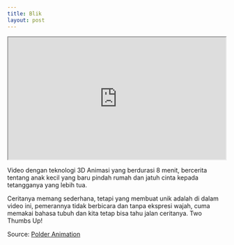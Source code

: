 ```yaml
---
title: Blik
layout: post
---
```


<section class="vid"><iframe src="http://player.vimeo.com/video/25475500?title=0&amp;byline=0&amp;portrait=0" width="500" height="281"></iframe></section>
<p>Video dengan teknologi 3D Animasi yang berdurasi 8 menit, bercerita tentang anak kecil yang baru pindah rumah dan jatuh cinta kepada tetangganya yang lebih tua.</p>
<p>Ceritanya memang sederhana, tetapi yang membuat unik adalah di dalam video ini, pemerannya tidak berbicara dan tanpa ekspresi wajah, cuma memakai bahasa tubuh dan kita tetap bisa tahu jalan ceritanya. Two Thumbs Up!</p>

<p>Source: <a href="http://www.polderanimation.com/">Polder Animation</a></p>